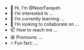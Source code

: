 - 👋 Hi, I’m @NoorFarayeh
- 👀 I’m interested in ...
- 🌱 I’m currently learning ...
- 💞️ I’m looking to collaborate on ...
- 📫 How to reach me ...
- 😄 Pronouns: ...
- ⚡ Fun fact: ...

<!---
NoorFarayeh/NoorFarayeh is a ✨ special ✨ repository because its `README.md` (this file) appears on your GitHub profile.
You can click the Preview link to take a look at your changes.
--->
